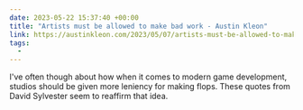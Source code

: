 ```yaml
---
date: 2023-05-22 15:37:40 +00:00
title: "Artists must be allowed to make bad work - Austin Kleon"
link: https://austinkleon.com/2023/05/07/artists-must-be-allowed-to-make-bad-work/
tags:
  - 
---
```


I've often though about how when it comes to modern game development, studios should be given more leniency for making flops. These quotes from David Sylvester seem to reaffirm that idea.
